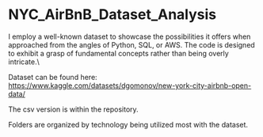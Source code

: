 # NYC_AirBnB_Dataset_Analysis
I employ a well-known dataset to showcase the possibilities it offers when approached from the angles of Python, SQL, or AWS. The code is designed to exhibit a grasp of fundamental concepts rather than being overly intricate.\

Dataset can be found here: https://www.kaggle.com/datasets/dgomonov/new-york-city-airbnb-open-data/

The csv version is within the repository.

Folders are organized by technology being utilized most with the dataset.
